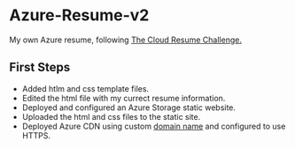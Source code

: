 # Azure-Resume-v2

My own Azure resume, following [The Cloud Resume Challenge.](https://cloudresumechallenge.dev/) 

## First Steps

- Added htlm and css template files.
- Edited the html file with my currect resume information.
- Deployed and configured an Azure Storage static website.
- Uploaded the html and css files to the static site.
- Deployed Azure CDN using custom [domain name](www.nicksresume.net) and configured to use HTTPS.



